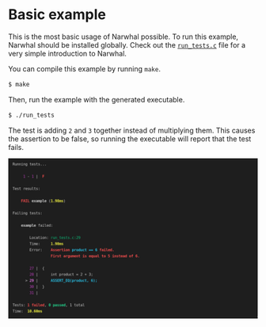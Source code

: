 # Basic example

This is the most basic usage of Narwhal possible. To run this example, Narwhal should be installed globally. Check out the [`run_tests.c`](https://github.com/vberlier/narwhal/blob/master/examples/basic/run_tests.c) file for a very simple introduction to Narwhal.

You can compile this example by running `make`.

```bash
$ make
```

Then, run the example with the generated executable.

```bash
$ ./run_tests
```

The test is adding `2` and `3` together instead of multiplying them. This causes the assertion to be false, so running the executable will report that the test fails.

![Test output](test_output.png)
